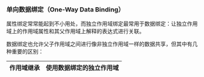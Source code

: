 ### 单向数据绑定（One-Way Data Binding）

属性绑定常常能起到不小用处，而独立作用域绑定最常用于数据绑定：让独立作用域上的作用域属性和其父作用域上解释的表达式进行关联。

数据绑定也允许父子作用域之间进行像非独立作用域一样的数据共享，但其中有几种重要的区别：

|作用域继承|使用数据绑定的独立作用域|
|--|--|
